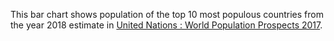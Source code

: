 This bar chart shows population of the top 10 most populous countries from the year 2018 estimate in [United Nations : World Population Prospects 2017](https://www.un.org/en/desa).